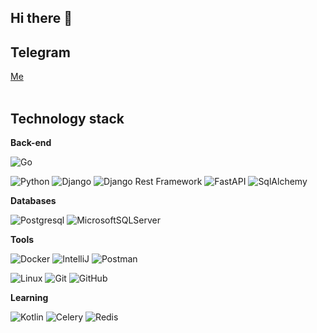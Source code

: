 ## Hi there 👋

## Telegram
[Me](https://t.me/h4pY0)</br>
</br>

## Technology stack

**Back-end**
<!-- ## Go -->
![Go](https://img.shields.io/badge/-Go-grey?style=flat-square&logo=go)
<!-- ## Python -->
![Python](https://img.shields.io/badge/-Python-black?style=flat-square&logo=Python)
![Django](https://img.shields.io/badge/-Django-0aad48?style=flat-square&logo=Django)
![Django Rest Framework](https://img.shields.io/badge/DRF-red?style=flat-square&logo=Django)
![FastAPI](https://img.shields.io/badge/-FastAPI-%2300C7B7?style=flat-square&logo=FastAPI)
![SqlAlchemy](https://img.shields.io/badge/-SqlAlchemy-FCA121?style=flat-square&logo=SqlAlchemy)


**Databases**

![Postgresql](https://img.shields.io/badge/-Postgresql-%232c3e50?style=flat-square&logo=Postgresql)
![MicrosoftSQLServer](https://img.shields.io/badge/Microsoft%20SQL%20Server-CC2927?style=flat-square&logo=microsoft%20sql%20server&logoColor=white)

**Tools**

![Docker](https://img.shields.io/badge/-Docker-46a2f1?style=flat-square&logo=docker&logoColor=white)
![IntelliJ](https://img.shields.io/badge/-IntelliJ%20IDEA-ffce5a?style=flat-square&logo=jetbrains)
![Postman](https://img.shields.io/badge/Postman-FCA121?style=flat-square&logo=postman)

![Linux](https://img.shields.io/badge/Linux-black?style=flat-square&logo=linux)
![Git](https://img.shields.io/badge/-Git-black?style=flat-square&logo=git)
![GitHub](https://img.shields.io/badge/-GitHub-181717?style=flat-square&logo=github)
<!--![GitLab](https://img.shields.io/badge/-GitLab-FCA121?style=flat-square&logo=gitlab)-->

**Learning**

![Kotlin](https://img.shields.io/badge/kotlin-%237F52FF.svg?style=flat-square&logo=kotlin&logoColor=white)
![Celery](https://img.shields.io/badge/-Celery-%2300C7B7?style=flat-square&logo=Celery)
![Redis](https://img.shields.io/badge/-Redis-FCA121?style=flat-square&logo=Redis)

<!-- ## 𝗦𝘁𝗮𝘁𝘀 -->

<!--
**Enyoku/Enyoku** is a ✨ _special_ ✨ repository because its `README.md` (this file) appears on your GitHub profile.

Here are some ideas to get you started:

- 🔭 I’m currently working on ...
- 🌱 I’m currently learning ...
- 👯 I’m looking to collaborate on ...
- 🤔 I’m looking for help with ...
- 💬 Ask me about ...
- 📫 How to reach me: ...
- 😄 Pronouns: ...
- ⚡ Fun fact: ...
-->
